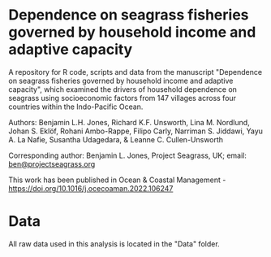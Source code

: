 # Dependence on seagrass fisheries governed by household income and adaptive capacity
A repository for R code, scripts and data from the manuscript "Dependence on seagrass fisheries governed by household income and adaptive capacity", which examined the drivers of household dependence on seagrass using socioeconomic factors from 147 villages across four countries within the Indo-Pacific Ocean.

Authors: Benjamin L.H. Jones, Richard K.F. Unsworth, Lina M. Nordlund, Johan S. Eklöf, Rohani Ambo-Rappe, Filipo Carly, Narriman S. Jiddawi, Yayu A. La Nafie, Susantha Udagedara, & Leanne C. Cullen-Unsworth

Corresponding author: Benjamin L. Jones, Project Seagrass, UK; email: ben@projectseagrass.org

This work has been published in Ocean & Coastal Management - https://doi.org/10.1016/j.ocecoaman.2022.106247

# Data
All raw data used in this analysis is located in the "Data" folder.
